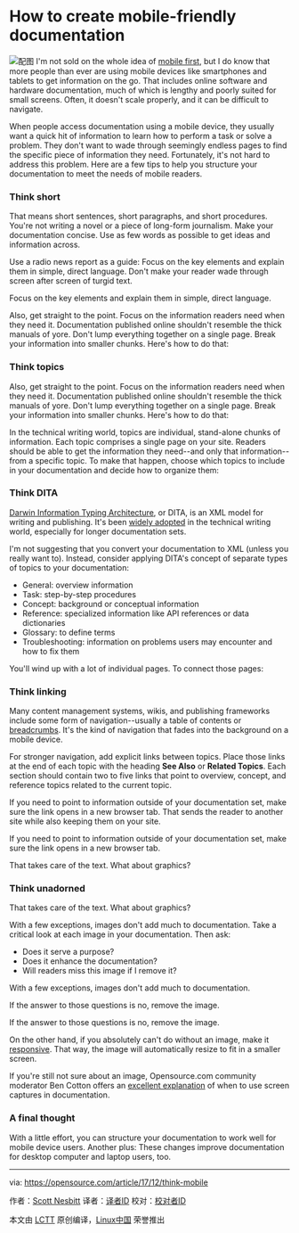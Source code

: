 How to create mobile-friendly documentation
======
![配图](https://opensource.com/sites/default/files/styles/image-full-size/public/lead-images/idea_innovation_mobile_phone.png?itok=RqVtvxkd)
I'm not sold on the whole idea of [mobile first][1], but I do know that more people than ever are using mobile devices like smartphones and tablets to get information on the go. That includes online software and hardware documentation, much of which is lengthy and poorly suited for small screens. Often, it doesn't scale properly, and it can be difficult to navigate.

When people access documentation using a mobile device, they usually want a quick hit of information to learn how to perform a task or solve a problem. They don't want to wade through seemingly endless pages to find the specific piece of information they need. Fortunately, it's not hard to address this problem. Here are a few tips to help you structure your documentation to meet the needs of mobile readers.

### Think short

That means short sentences, short paragraphs, and short procedures. You're not writing a novel or a piece of long-form journalism. Make your documentation concise. Use as few words as possible to get ideas and information across.

Use a radio news report as a guide: Focus on the key elements and explain them in simple, direct language. Don't make your reader wade through screen after screen of turgid text.

Focus on the key elements and explain them in simple, direct language.

Also, get straight to the point. Focus on the information readers need when they need it. Documentation published online shouldn't resemble the thick manuals of yore. Don't lump everything together on a single page. Break your information into smaller chunks. Here's how to do that:

### Think topics

Also, get straight to the point. Focus on the information readers need when they need it. Documentation published online shouldn't resemble the thick manuals of yore. Don't lump everything together on a single page. Break your information into smaller chunks. Here's how to do that:

In the technical writing world, topics are individual, stand-alone chunks of information. Each topic comprises a single page on your site. Readers should be able to get the information they need--and only that information--from a specific topic. To make that happen, choose which topics to include in your documentation and decide how to organize them:

### Think DITA

[Darwin Information Typing Architecture][2], or DITA, is an XML model for writing and publishing. It's been [widely adopted][3] in the technical writing world, especially for longer documentation sets.

I'm not suggesting that you convert your documentation to XML (unless you really want to). Instead, consider applying DITA's concept of separate types of topics to your documentation:

  * General: overview information
  * Task: step-by-step procedures
  * Concept: background or conceptual information
  * Reference: specialized information like API references or data dictionaries
  * Glossary: to define terms
  * Troubleshooting: information on problems users may encounter and how to fix them



You'll wind up with a lot of individual pages. To connect those pages:

### Think linking

Many content management systems, wikis, and publishing frameworks include some form of navigation--usually a table of contents or [breadcrumbs][4]. It's the kind of navigation that fades into the background on a mobile device.

For stronger navigation, add explicit links between topics. Place those links at the end of each topic with the heading **See Also** or **Related Topics**. Each section should contain two to five links that point to overview, concept, and reference topics related to the current topic.

If you need to point to information outside of your documentation set, make sure the link opens in a new browser tab. That sends the reader to another site while also keeping them on your site.

If you need to point to information outside of your documentation set, make sure the link opens in a new browser tab.

That takes care of the text. What about graphics?

### Think unadorned

That takes care of the text. What about graphics?

With a few exceptions, images don't add much to documentation. Take a critical look at each image in your documentation. Then ask:

  * Does it serve a purpose?
  * Does it enhance the documentation?
  * Will readers miss this image if I remove it?



With a few exceptions, images don't add much to documentation.

If the answer to those questions is no, remove the image.

If the answer to those questions is no, remove the image.

On the other hand, if you absolutely can't do without an image, make it [responsive][5]. That way, the image will automatically resize to fit in a smaller screen.

If you're still not sure about an image, Opensource.com community moderator Ben Cotton offers an [excellent explanation][6] of when to use screen captures in documentation.

### A final thought

With a little effort, you can structure your documentation to work well for mobile device users. Another plus: These changes improve documentation for desktop computer and laptop users, too.

--------------------------------------------------------------------------------

via: https://opensource.com/article/17/12/think-mobile

作者：[Scott Nesbitt][a]
译者：[译者ID](https://github.com/译者ID)
校对：[校对者ID](https://github.com/校对者ID)

本文由 [LCTT](https://github.com/LCTT/TranslateProject) 原创编译，[Linux中国](https://linux.cn/) 荣誉推出

[a]:https://opensource.com/users/chrisshort
[1]:https://www.uxmatters.com/mt/archives/2012/03/mobile-first-what-does-it-mean.php
[2]:https://en.wikipedia.org/wiki/Darwin_Information_Typing_Architecture
[3]:http://dita.xml.org/book/list-of-organizations-using-dita
[4]:https://en.wikipedia.org/wiki/Breadcrumb_(navigation)
[5]:https://en.wikipedia.org/wiki/Responsive_web_design
[6]:https://opensource.com/business/15/9/when-does-your-documentation-need-screenshots
